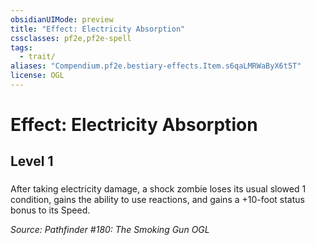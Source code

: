 ```yaml
---
obsidianUIMode: preview
title: "Effect: Electricity Absorption"
cssclasses: pf2e,pf2e-spell
tags:
  - trait/
aliases: "Compendium.pf2e.bestiary-effects.Item.s6qaLMRWaByX6t5T"
license: OGL
---
```

# Effect: Electricity Absorption
## Level 1
### 






After taking electricity damage, a shock zombie loses its usual slowed 1 condition, gains the ability to use reactions, and gains a +10-foot status bonus to its Speed.

*Source: Pathfinder #180: The Smoking Gun*
*OGL*